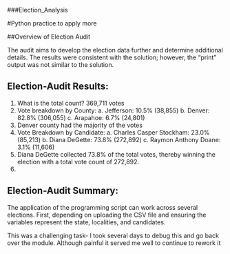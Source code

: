 ###Election_Analysis

#Python practice to apply more

##Overview of Election Audit 

The audit aims to develop the election data further and determine additional details. The results were consistent with the solution; however, the “print” output was not similar to the solution. 

## Election-Audit Results: 
1.	What is the total count? 369,711 votes
2.	Vote breakdown by County:
  a.	Jefferson: 10.5% (38,855)
  b.	Denver: 82.8% (306,055)
  c.	Arapahoe: 6.7% (24,801)
3.	Denver county had the majority of the votes
4.	Vote Breakdown by Candidate:
  a.	Charles Casper Stockham: 23.0% (85,213)
  b.	Diana DeGette: 73.8% (272,892)
  c.	Raymon Anthony Doane: 3.1% (11,606)
5.	Diana DeGette collected 73.8% of the total votes, thereby winning the election with a total vote count of 272,892.
6.	
## Election-Audit Summary: 
The application of the programming script can work across several elections. First, depending on uploading the CSV file and ensuring the variables represent the state, localities, and candidates. 

This was a challenging task- I took several days to debug this and go back over the module.  Although painful it served me well to continue to rework it

